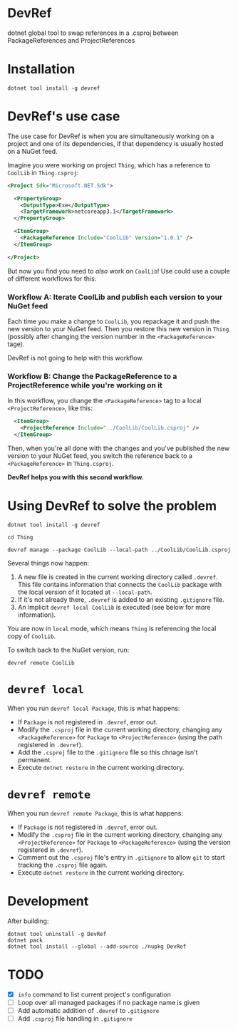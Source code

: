 # DevRef
dotnet global tool to swap references in a .csproj between PackageReferences and ProjectReferences

# Installation

`dotnet tool install -g devref`

# DevRef's use case

The use case for DevRef is when you are simultaneously working on a project and one of its dependencies, if that dependency is usually hosted on a NuGet feed.

Imagine you were working on project `Thing`, which has a reference to `CoolLib` in `Thing.csproj`:

```xml
<Project Sdk="Microsoft.NET.Sdk">

  <PropertyGroup>
    <OutputType>Exe</OutputType>
    <TargetFramework>netcoreapp3.1</TargetFramework>
  </PropertyGroup>

  <ItemGroup>
    <PackageReference Include="CoolLib" Version="1.0.1" />
  </ItemGroup>

</Project>
```

But now you find you need to _also_ work on `CoolLib`!  Use could use a couple of different workflows for this:

### Workflow A: Iterate CoolLib and publish each version to your NuGet feed

Each time you make a change to `CoolLib`, you repackage it and push the new version to your NuGet feed.  Then you restore this new version in `Thing` (possibly after changing the version number in the `<PackageReference>` tage).

DevRef is not going to help with this workflow.

### Workflow B: Change the PackageReference to a ProjectReference while you're working on it

In this workflow, you change the `<PackageReference>` tag to a local `<ProjectReference>`, like this:

```xml
  <ItemGroup>
    <ProjectReference Include="../CoolLib/CoolLib.csproj" />
  </ItemGroup>
```

Then, when you're all done with the changes and you've published the new version to your NuGet feed, you switch the reference back to a `<PackageReference>` in `Thing.csproj`.

**DevRef helps you with this second workflow.**

# Using DevRef to solve the problem

`dotnet tool install -g devref`

`cd Thing`

`devref manage --package CoolLib --local-path ../CoolLib/CoolLib.csproj`

Several things now happen:
1. A new file is created in the current working directory called `.devref`.  This file contains information that connects the `CoolLib` package with the local version of it located at `--local-path`.
2. If it's not already there, `.devref` is added to an existing `.gitignore` file.
3. An implicit `devref local CoolLib` is executed (see below for more information).

You are now in `local` mode, which means `Thing` is referencing the local copy of `CoolLib`.

To switch back to the NuGet version, run:

`devref remote CoolLib`

# `devref local`

When you run `devref local Package`, this is what happens:
* If `Package` is not registered in `.devref`, error out.
* Modify the `.csproj` file in the current working directory, changing any `<PackageReference>` for `Package` to `<ProjectReference>` (using the path registered in `.devref`).
* Add the `.csproj` file to the `.gitignore` file so this chnage isn't permanent.
* Execute `dotnet restore` in the current working directory.

# `devref remote`

When you run `devref remote Package`, this is what happens:
* If `Package` is not registered in `.devref`, error out.
* Modify the `.csproj` file in the current working directory, changing any `<ProjectReference>` for `Package` to `<PackageReference>` (using the version registered in `.devref`).
* Comment out the `.csproj` file's entry in `.gitignore` to allow `git` to start tracking the `.csproj` file again.
* Execute `dotnet restore` in the current working directory.

# Development

After building:
```
dotnet tool uninstall -g DevRef
dotnet pack
dotnet tool install --global --add-source ./nupkg DevRef
```


# TODO

- [X] `info` command to list current project's configuration
- [ ] Loop over all managed packages if no package name is given
- [ ] Add automatic addition of `.devref` to `.gitignore`
- [ ] Add `.csproj` file handling in `.gitignore`